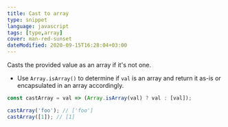 ```yaml
---
title: Cast to array
type: snippet
language: javascript
tags: [type,array]
cover: man-red-sunset
dateModified: 2020-09-15T16:28:04+03:00
---
```


Casts the provided value as an array if it's not one.

- Use `Array.isArray()` to determine if `val` is an array and return it as-is or encapsulated in an array accordingly.

```js
const castArray = val => (Array.isArray(val) ? val : [val]);
```

```js
castArray('foo'); // ['foo']
castArray([1]); // [1]
```

